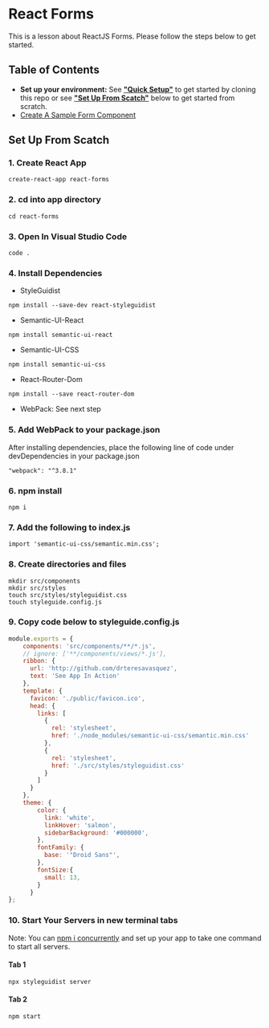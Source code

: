 # React Forms
This is a lesson about ReactJS Forms. Please follow the steps below to get started.

## Table of Contents
- **Set up your environment:** See [**"Quick Setup"**](./quick-startup.md) to get started by cloning this repo or see [**"Set Up From Scatch"**](#set-up-from-scatch) below to get started from scratch.
- [Create A Sample Form Component](./createsample.md)

## Set Up From Scatch
### 1. Create React App
```
create-react-app react-forms
```
### 2. cd into app directory
```
cd react-forms
```
### 3. Open In Visual Studio Code
```
code .
```
### 4. Install Dependencies
- StyleGuidist
```
npm install --save-dev react-styleguidist
```
- Semantic-UI-React
```
npm install semantic-ui-react
```
- Semantic-UI-CSS
```
npm install semantic-ui-css
```
- React-Router-Dom
```
npm install --save react-router-dom
```
- WebPack: See next step

### 5. Add WebPack to your package.json
After installing dependencies, place the following line of code under devDependencies in your package.json
```
"webpack": "^3.8.1" 
```
### 6. npm install
```
npm i
```
### 7. Add the following to index.js
```
import 'semantic-ui-css/semantic.min.css';
```
### 8. Create directories and files
```
mkdir src/components
mkdir src/styles
touch src/styles/styleguidist.css
touch styleguide.config.js
```
### 9. Copy code below to styleguide.config.js 
```js
module.exports = {
    components: 'src/components/**/*.js',
    // ignore: ['**/components/views/*.js'],
    ribbon: {
      url: 'http://github.com/drteresavasquez',
      text: 'See App In Action'
    },
    template: {
      favicon: './public/favicon.ico',
      head: {
        links: [
          {
            rel: 'stylesheet',
            href: './node_modules/semantic-ui-css/semantic.min.css'
          },
          {
            rel: 'stylesheet',
            href: './src/styles/styleguidist.css'
          }
        ]
      }
    },
    theme: {
        color: {
          link: 'white',
          linkHover: 'salmon',
          sidebarBackground: '#000000',
        },
        fontFamily: {
          base: '"Droid Sans"',
        }, 
        fontSize:{
          small: 13,
        }
      }
};
```
### 10. Start Your Servers in new terminal tabs
Note: You can [npm i concurrently](https://www.npmjs.com/package/concurrently) and set up your app to take one command to start all servers.
#### Tab 1
```
npx styleguidist server
```
#### Tab 2
```
npm start
```
